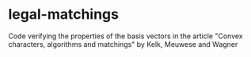 # legal-matchings
Code verifying the properties of the basis vectors in the article "Convex characters, algorithms and matchings" by Kelk, Meuwese and Wagner
